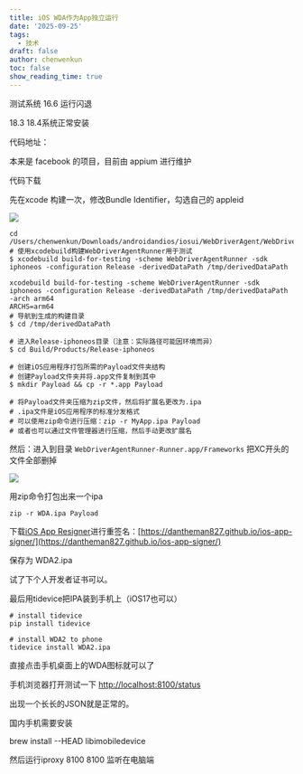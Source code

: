 ```yaml
---
title: iOS WDA作为App独立运行
date: '2025-09-25'
tags:
  - 技术
draft: false
author: chenwenkun
toc: false
show_reading_time: true
---
```

测试系统 16.6 运行闪退

18.3 18.4系统正常安装

代码地址：

本来是 facebook 的项目，目前由 appium 进行维护

代码下载

先在xcode 构建一次，修改Bundle Identifier，勾选自己的 appleid

![](https://prod-files-secure.s3.us-west-2.amazonaws.com/c205fb54-92b2-4987-8be3-972b67d27acc/cb756a73-27bc-4b0d-951a-858df3344b59/image.png?X-Amz-Algorithm=AWS4-HMAC-SHA256&X-Amz-Content-Sha256=UNSIGNED-PAYLOAD&X-Amz-Credential=ASIAZI2LB466SGHHPQCH%2F20251009%2Fus-west-2%2Fs3%2Faws4_request&X-Amz-Date=20251009T122128Z&X-Amz-Expires=3600&X-Amz-Security-Token=IQoJb3JpZ2luX2VjEDsaCXVzLXdlc3QtMiJHMEUCIQC9g2NOntJYBhnTRao0Dw3mS7EC%2FUq9Yvl2H7ERjeXtugIgASAMkZVbOM%2BcQdtIBqOb1dsandD0JnV40M7ACokVMiwqiAQI1P%2F%2F%2F%2F%2F%2F%2F%2F%2F%2FARAAGgw2Mzc0MjMxODM4MDUiDHiRr9Z2Xm7GYtmulCrcA7n26G%2Fisg1BDlLtdND2WfkZY9dX5Ug1jsTtH2d3memjSQxE3KbwscomCU7LGB8FIhBH0TplYA4lAgEqcUmHO3gNsR%2F7D2XbKF5oRous00yIN8b56LKPPhD5lV3uj3vAZTFkpYSDPjJV9Ep%2FpefiSQwArShplghZYmXIRZepvNpCh1IjUozUfRFth9TGKIvqevHUBGptFb4vx%2BphlKkADZLbuwgTmGpJTdZBn9V%2FoinwZWxzATXpKsA1%2FivO9IedO8aJ2BGxLCWJ3IQBMu8cAAg2228FomGVPvTmS21bnr8upjSV0PfGdufcazyCR7q8GAIrq3LiyjTleAT3ip5Ytnu9tNv7Zkq%2FlfA5X147C%2B0OPCV9KQ3ZqNh%2BOhF3HuJX1eD4mTXIIUBjStqdLHQ8X13v%2BrtpspdWKM7TIWJj8Zn4GwFu4gimROi00L02j1AeN8Kd7fouhb95Y8rhMufuw9myRktgvEX3efU9RKXwixqttR3xQ8ZYdGR8vCzCxSN%2Ffj0eEmNf3N2Pwslvb3thDF1exWCYDXu3Zj8HmNqKb72l%2BPy%2F9n8AaPGXgmfXq950%2FSjWOZrhrkpG3W8uIEiuUO0hSzpINVdqxj5whRmAg6zBk%2BPxTdGPXnvlWHjDMMqsnscGOqUBKAs%2FoaZQvE1ZpgZz1ilIqFqLkNnHBELhcFtNjg8xCuBKGhzOTDCCVBVpW%2BuuCjBBXLl%2Fvtd9uTUeudul6AD2%2BCH3T18%2FRg5C%2BbiwSSnTjVRn7GRb2XbGOdoE6t75McrOBjQ2tKdS5SFVBHgl4Ysd6UYjbkt1qiI0%2BWNGqY%2BjBoilsSnToodzIavrMrvIuqa3dcku9xYh66WjqCv3IFEpH5Fhixyc&X-Amz-Signature=74333bdde5602ffd60d37809362f83477a8b955247ba45c08724a149ac2c9d26&X-Amz-SignedHeaders=host&x-amz-checksum-mode=ENABLED&x-id=GetObject)

```shell
cd /Users/chenwenkun/Downloads/androidandios/iosui/WebDriverAgent/WebDriverAgent
# 使用xcodebuild构建WebDriverAgentRunner用于测试
$ xcodebuild build-for-testing -scheme WebDriverAgentRunner -sdk iphoneos -configuration Release -derivedDataPath /tmp/derivedDataPath

xcodebuild build-for-testing -scheme WebDriverAgentRunner -sdk iphoneos -configuration Release -derivedDataPath /tmp/derivedDataPath -arch arm64
ARCHS=arm64
# 导航到生成的构建目录
$ cd /tmp/derivedDataPath

# 进入Release-iphoneos目录（注意：实际路径可能因环境而异）
$ cd Build/Products/Release-iphoneos

# 创建iOS应用程序打包所需的Payload文件夹结构
# 创建Payload文件夹并将.app文件复制到其中
$ mkdir Payload && cp -r *.app Payload

# 将Payload文件夹压缩为zip文件，然后将扩展名更改为.ipa
# .ipa文件是iOS应用程序的标准分发格式
# 可以使用zip命令进行压缩：zip -r MyApp.ipa Payload
# 或者也可以通过文件管理器进行压缩，然后手动更改扩展名
```

然后：进入到目录 `WebDriverAgentRunner-Runner.app/Frameworks` 把XC开头的文件全部删掉

![](https://prod-files-secure.s3.us-west-2.amazonaws.com/c205fb54-92b2-4987-8be3-972b67d27acc/358b8d2b-1bfe-4fb9-beb5-83e1de5f201e/image.png?X-Amz-Algorithm=AWS4-HMAC-SHA256&X-Amz-Content-Sha256=UNSIGNED-PAYLOAD&X-Amz-Credential=ASIAZI2LB466SGHHPQCH%2F20251009%2Fus-west-2%2Fs3%2Faws4_request&X-Amz-Date=20251009T122128Z&X-Amz-Expires=3600&X-Amz-Security-Token=IQoJb3JpZ2luX2VjEDsaCXVzLXdlc3QtMiJHMEUCIQC9g2NOntJYBhnTRao0Dw3mS7EC%2FUq9Yvl2H7ERjeXtugIgASAMkZVbOM%2BcQdtIBqOb1dsandD0JnV40M7ACokVMiwqiAQI1P%2F%2F%2F%2F%2F%2F%2F%2F%2F%2FARAAGgw2Mzc0MjMxODM4MDUiDHiRr9Z2Xm7GYtmulCrcA7n26G%2Fisg1BDlLtdND2WfkZY9dX5Ug1jsTtH2d3memjSQxE3KbwscomCU7LGB8FIhBH0TplYA4lAgEqcUmHO3gNsR%2F7D2XbKF5oRous00yIN8b56LKPPhD5lV3uj3vAZTFkpYSDPjJV9Ep%2FpefiSQwArShplghZYmXIRZepvNpCh1IjUozUfRFth9TGKIvqevHUBGptFb4vx%2BphlKkADZLbuwgTmGpJTdZBn9V%2FoinwZWxzATXpKsA1%2FivO9IedO8aJ2BGxLCWJ3IQBMu8cAAg2228FomGVPvTmS21bnr8upjSV0PfGdufcazyCR7q8GAIrq3LiyjTleAT3ip5Ytnu9tNv7Zkq%2FlfA5X147C%2B0OPCV9KQ3ZqNh%2BOhF3HuJX1eD4mTXIIUBjStqdLHQ8X13v%2BrtpspdWKM7TIWJj8Zn4GwFu4gimROi00L02j1AeN8Kd7fouhb95Y8rhMufuw9myRktgvEX3efU9RKXwixqttR3xQ8ZYdGR8vCzCxSN%2Ffj0eEmNf3N2Pwslvb3thDF1exWCYDXu3Zj8HmNqKb72l%2BPy%2F9n8AaPGXgmfXq950%2FSjWOZrhrkpG3W8uIEiuUO0hSzpINVdqxj5whRmAg6zBk%2BPxTdGPXnvlWHjDMMqsnscGOqUBKAs%2FoaZQvE1ZpgZz1ilIqFqLkNnHBELhcFtNjg8xCuBKGhzOTDCCVBVpW%2BuuCjBBXLl%2Fvtd9uTUeudul6AD2%2BCH3T18%2FRg5C%2BbiwSSnTjVRn7GRb2XbGOdoE6t75McrOBjQ2tKdS5SFVBHgl4Ysd6UYjbkt1qiI0%2BWNGqY%2BjBoilsSnToodzIavrMrvIuqa3dcku9xYh66WjqCv3IFEpH5Fhixyc&X-Amz-Signature=0b22232cc243c27e95657ba2a9a4316a7cb17a6d5f484c3df7bdc6d7052fb2cf&X-Amz-SignedHeaders=host&x-amz-checksum-mode=ENABLED&x-id=GetObject)

用zip命令打包出来一个ipa

```shell
zip -r WDA.ipa Payload
```

下载[iOS App Resigner](https://zhida.zhihu.com/search?content_id=237756070&content_type=Article&match_order=1&q=iOS%20App%20Resigner&zd_token=eyJhbGciOiJIUzI1NiIsInR5cCI6IkpXVCJ9.eyJpc3MiOiJ6aGlkYV9zZXJ2ZXIiLCJleHAiOjE3NDQzNTQ0ODAsInEiOiJpT1MgQXBwIFJlc2lnbmVyIiwiemhpZGFfc291cmNlIjoiZW50aXR5IiwiY29udGVudF9pZCI6MjM3NzU2MDcwLCJjb250ZW50X3R5cGUiOiJBcnRpY2xlIiwibWF0Y2hfb3JkZXIiOjEsInpkX3Rva2VuIjpudWxsfQ.XGwOKX0ujlvhojSuRT3SlA0sDFnQK-FxDJr60CX6YqU&zhida_source=entity)进行重签名：[https://dantheman827.github.io/ios-app-signer/](https://dantheman827.github.io/ios-app-signer/)

保存为 WDA2.ipa

试了下个人开发者证书可以。

最后用tidevice把IPA装到手机上（iOS17也可以）

```shell
# install tidevice
pip install tidevice

# install WDA2 to phone
tidevice install WDA2.ipa
```

直接点击手机桌面上的WDA图标就可以了

手机浏览器打开测试一下 [http://localhost:8100/status](http://localhost:8100/status)

出现一个长长的JSON就是正常的。

国内手机需要安装

brew install --HEAD libimobiledevice

然后运行iproxy 8100 8100 监听在电脑端
